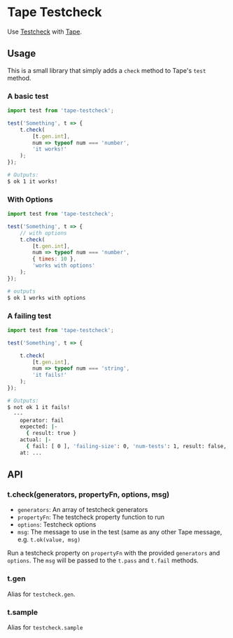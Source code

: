 # Tape Testcheck

Use [Testcheck](https://github.com/leebyron/testcheck-js) with [Tape](https://github.com/substack/tape).  

## Usage

This is a small library that simply adds a `check` method to Tape's `test`
method.

### A basic test

```javascript
import test from 'tape-testcheck';

test('Something', t => {
    t.check(
        [t.gen.int],
        num => typeof num === 'number',
        'it works!'
    );
});
```

```bash
# Outputs:
$ ok 1 it works!
```

### With Options

```javascript
import test from 'tape-testcheck';

test('Something', t => {
    // with options
    t.check(
        [t.gen.int],
        num => typeof num === 'number',
        { times: 10 },
        'works with options'
    );
});
```

```bash
# outputs
$ ok 1 works with options
```

### A failing test

```javascript
import test from 'tape-testcheck';

test('Something', t => {

    t.check(
        [t.gen.int],
        num => typeof num === 'string',
        'it fails!'
    );
});
```

```bash
# Outputs:
$ not ok 1 it fails!
  ---
    operator: fail
    expected: |-
      { result: true }
    actual: |-
      { fail: [ 0 ], 'failing-size': 0, 'num-tests': 1, result: false, shrunk: { depth: 0, result: false, smallest: [ 0 ], 'total-nodes-visited': 0 } }
    at: ...
```


## API

### t.check(generators, propertyFn, options, msg)

- `generators`: An array of testcheck generators
- `propertyFn`: The testcheck property function to run
- `options`: Testcheck options
- `msg`: The message to use in the test (same as any other Tape message, e.g.
  `t.ok(value, msg)`

Run a testcheck property on `propertyFn` with the provided `generators` and
`options`.  The `msg` will be passed to the `t.pass` and `t.fail` methods.


### t.gen

Alias for `testcheck.gen`.

### t.sample

Alias for `testcheck.sample`
